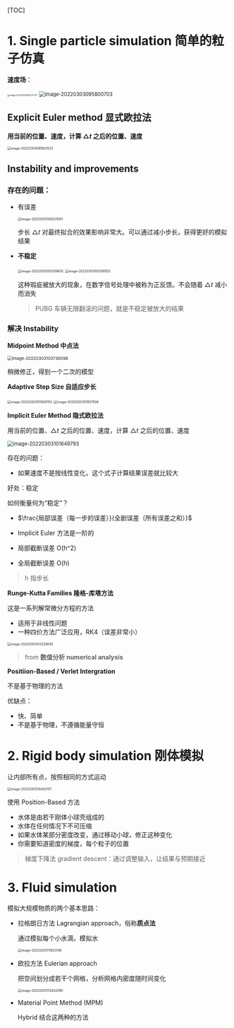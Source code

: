 [TOC]





# 1. Single particle simulation 简单的粒子仿真

**速度场**：

<img src="https://www.qiniu.cregskin.com/202203030957790.png" alt="image-20220303095737737" style="zoom:33%;" />

<img src="https://www.qiniu.cregskin.com/202203030958732.png" alt="image-20220303095800703" style="zoom:80%;" />



## Explicit Euler method 显式欧拉法

**用当前的位置、速度，计算 $\triangle t$ 之后的位置、速度**

<img src="https://www.qiniu.cregskin.com/202203030958064.png" alt="image-20220303095821033" style="zoom:50%;" /> 





## Instability and improvements 

### 存在的问题：

+ 有误差

  <img src="https://www.qiniu.cregskin.com/202203031000108.png" alt="image-20220303100021083" style="zoom:50%;" /> 

  步长 $\triangle t$ 对最终拟合的效果影响非常大。可以通过减小步长，获得更好的模拟结果

+ **不稳定**

  <img src="https://www.qiniu.cregskin.com/202203031002859.png" alt="image-20220303100259835" style="zoom:50%;" /> <img src="https://www.qiniu.cregskin.com/202203031003577.png" alt="image-20220303100308552" style="zoom:50%;" /> 

  这种瑕疵被放大的现象，在数字信号处理中被称为正反馈。不会随着 $\triangle t$ 减小而消失

  > PUBG 车辆无限翻滚的问题，就是不稳定被放大的结果



### 解决 Instability

**Midpoint Method 中点法**

<img src="https://www.qiniu.cregskin.com/202203031007627.png" alt="image-20220303100736598" style="zoom: 67%;" /> 

稍微修正，得到一个二次的模型



**Adaptive Step Size 自适应步长**

<img src="https://www.qiniu.cregskin.com/202203031019806.png" alt="image-20220303101928763" style="zoom:50%;" /> <img src="https://www.qiniu.cregskin.com/202203031019550.png" alt="image-20220303101937506" style="zoom:50%;" /> 



**Implicit Euler Method 隐式欧拉法**

用当前的位置、$\triangle t$ 之后的位置、速度，计算 $\triangle t$ 之后的位置、速度

<img src="https://www.qiniu.cregskin.com/202203031016819.png" alt="image-20220303101649793" style="zoom:80%;" /> 

存在的问题：

+ 如果速度不是按线性变化，这个式子计算结果误差就比较大

好处：稳定



如何衡量何为“稳定”？

+ $\frac{局部误差（每一步的误差）}{全剧误差（所有误差之和）}$ 

+  Implicit Euler 方法是一阶的

  + 局部截断误差 O(h^2)
  + 全局截断误差 O(h)

  > h 指步长

  



**Runge-Kutta Families 隆格-库塔方法**

这是一系列解常微分方程的方法

+ 适用于非线性问题
+ 一种四价方法广泛应用，RK4（误差非常小）

<img src="https://www.qiniu.cregskin.com/202203031032077.png" alt="image-20220303103229045" style="zoom:50%;" />

> from **数值分析 numerical analysis**





**Positiion-Based / Verlet Intergration**

不是基于物理的方法

优缺点：

+ 快、简单
+ 不是基于物理，不遵循能量守恒



# 2. Rigid body simulation 刚体模拟

让内部所有点，按照相同的方式运动

<img src="https://www.qiniu.cregskin.com/202203031104189.png" alt="image-20220303110443157" style="zoom:50%;" />

使用 Position-Based 方法

+ 水体是由若干刚体小球壳组成的
+ 水体在任何情况下不可压缩
+ 如果水体某部分密度改变，通过移动小球，修正这种变化
+ 你需要知道密度的梯度，每个粒子的位置

> 梯度下降法 gradient descent：通过调整输入，让结果与预期接近





# 3. Fluid simulation

模拟大规模物质的两个基本思路：

+ 拉格朗日方法 Lagrangian approach，俗称**质点法**

  通过模拟每个小水滴，模拟水

  <img src="https://www.qiniu.cregskin.com/202203031118178.png" alt="image-20220303111823148" style="zoom:50%;" />

+ 欧拉方法 Eulerian approach

  把空间划分成若干个网格，分析网格内密度随时间变化

  <img src="https://www.qiniu.cregskin.com/202203031124116.png" alt="image-20220303112402090" style="zoom:50%;" />

+ Material Point Method (MPM)

  Hybrid 结合这两种的方法

  













































